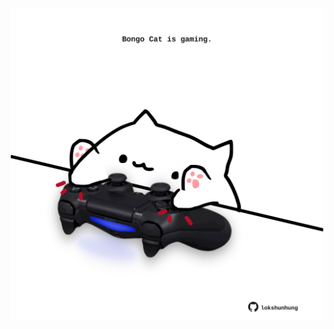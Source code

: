 <!-- built at 24/03/2023, 06:01:07 UTC -->
<p align="center">
  <img width="500" height="500" src="./ReadmeImage.svg">
</p>
